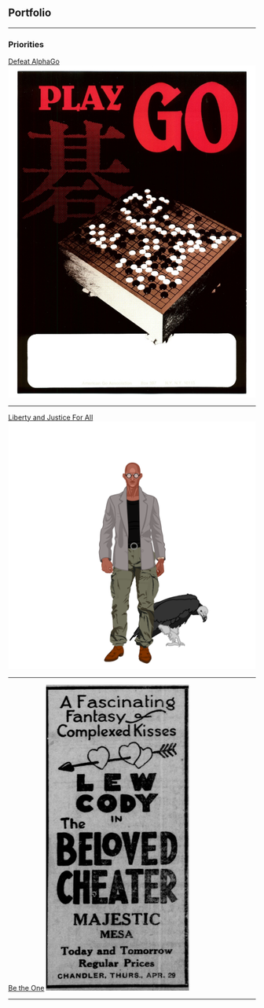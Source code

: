 ## Portfolio

---

### Priorities

[Defeat AlphaGo](/defeating_alpha_go)
<img src="images/goposter.jpg?raw=true"/>

---
[Liberty and Justice For All](/pdf/UnspeakableGhost.pdf)
<img src="images/my_character.svg?raw=true"/>

---
[Be the One](https://en.wikipedia.org/wiki/The_Beloved_Cheater)
<img src="images/lewdcody.png?raw=true"/>

---

